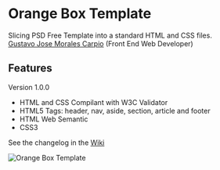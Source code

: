 # Orange Box Template

Slicing PSD Free Template into a standard HTML and CSS files.<br>
[Gustavo Jose Morales Carpio](http://about.me/gustavo.morales) (Front End Web Developer)

## Features
Version 1.0.0

- HTML and CSS Compilant with W3C Validator
- HTML5 Tags: header, nav, aside, section, article and footer
- HTML Web Semantic
- CSS3

See the changelog in the [Wiki](https://github.com/gmoralesc/orangebox/wiki)

![Orange Box Template](https://dl.dropboxusercontent.com/u/108552800/orangebox.png "Screenshot")

